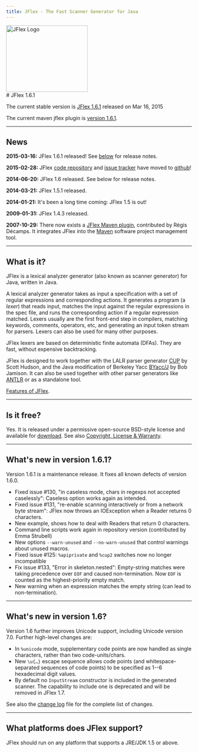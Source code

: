 ```yaml
---
title: JFlex - The Fast Scanner Generator for Java
---
```


<div class="container front"><div class="row">
<div class="col-sm-4"><img src="jflex-black.png" alt="JFlex Logo" width=221 height=180/></div>
<div class="col-sm-8">  
# JFlex 1.6.1

The current stable version is [JFlex 1.6.1](download.html) released on Mar 16, 2015

The current maven jflex plugin is [version 1.6.1](download.html).
</div>
</div></div>

----------------------------

## News

**2015-03-16:** JFlex 1.6.1 released! See <a href="#notes">below</a> for release notes.

**2015-02-28:** JFlex [code repository][0] and [issue tracker][1] have moved to [github][2]!

**2014-06-20:** JFlex 1.6 released. See below for release notes.

**2014-03-21:** JFlex 1.5.1 released.

**2014-01-21:** It's been a long time coming: JFlex 1.5 is out!

**2009-01-31:** JFlex 1.4.3 released. 

**2007-10-29:** There now exists a [JFlex Maven plugin][3], contributed by
R&eacute;gis D&eacute;camps. It integrates JFlex into the [Maven][4] software
project management tool.


<a name="about"></a>

----------------------------

## What is it?

JFlex is a lexical analyzer generator (also known as scanner generator) for
Java, written in Java.

A lexical analyzer generator takes as input a specification with a set of
regular expressions and corresponding actions. It generates a program (a
*lexer*) that reads input, matches the input against the regular expressions in
the spec file, and runs the corresponding action if a regular expression
matched. Lexers usually are the first front-end step in compilers, matching
keywords, comments, operators, etc, and generating an input token stream for
parsers. Lexers can also be used for many other purposes.

JFlex lexers are based on deterministic finite automata (DFAs). They are fast,
without expensive backtracking.

JFlex is designed to work together with the LALR parser generator [CUP][6] by
Scott Hudson, and the Java modification of Berkeley Yacc [BYacc/J][7] by Bob
Jamison. It can also be used together with other parser generators like
[ANTLR][8] or as a standalone tool.

[Features of JFlex](features.html).


----------------------------

## Is it free?
Yes. It is released under a permissive open-source BSD-style license and available for [download](download.html). See also [Copyright, License & Warranty](copying.html). 

----------------------------

<a name="notes"></a>

## What's new in version 1.6.1?

Version 1.6.1 is a maintenance release. It fixes all known defects of version 1.6.0.

 * Fixed issue #130, "in caseless mode, chars in regexps not accepted caselessly": Caseless option works again as intended.
 * Fixed issue #131, "re-enable scanning interactively or from a network byte stream": JFlex now throws an IOException when a Reader returns 0 characters.
 * New example, shows how to deal with Readers that return 0 characters.
 * Command line scripts work again in repository version (contributed by Emma Strubell)
 * New options `--warn-unused` and `--no-warn-unused` that control warnings about unused macros.
 * Fixed issue #125: `%apiprivate` and `%cup2` switches now no longer incompatible
 * Fix issue #133, "Error in skeleton.nested": Empty-string matches were taking precedence over `EOF` and caused non-termination. Now `EOF` is counted as the highest-priority empty match.
 * New warning when an expression matches the empty string (can lead to non-termination).

----------------------------


## What's new in version 1.6?

Version 1.6 further improves Unicode support, including Unicode version 7.0.
Further high-level changes are:

 * In `%unicode` mode, supplementary code points are now handled as single characters, rather than two code-units/chars.
 * New `\u{…}` escape sequence allows code points (and whitespace-separated sequences of code points) to be specified as 1--6 hexadecimal digit values.
 * By default no `InputStream` constructor is included in the generated scanner. The capability to include one is deprecated and will be removed in JFlex 1.7.


See also the [change log](history.html) file for the complete list of changes.


----------------------------

## What platforms does JFlex support?

JFlex should run on any platform that supports a JRE/JDK 1.5 or above.


[0]: https://github.com/jflex-de/jflex/
[1]: https://github.com/jflex-de/jflex/issues/
[2]: https://github.com/jflex-de/
[3]: http://jflex.sourceforge.net/jflex-maven-plugin/
[4]: http://maven.apache.org/
[5]: http://www.cs.princeton.edu/~appel/modern/java/JLex/
[6]: http://www.cs.princeton.edu/~appel/modern/java/CUP/
[7]: http://byaccj.sourceforge.net
[8]: http://www.antlr.org
